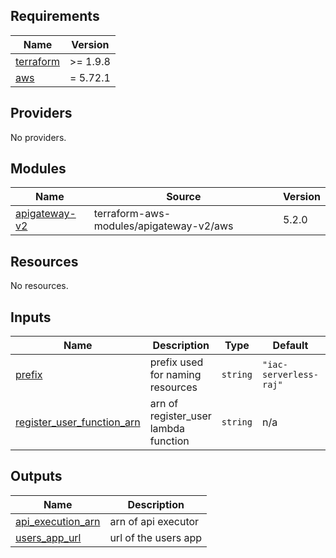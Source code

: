 <!-- BEGIN_TF_DOCS -->
## Requirements

| Name | Version |
|------|---------|
| <a name="requirement_terraform"></a> [terraform](#requirement\_terraform) | >= 1.9.8 |
| <a name="requirement_aws"></a> [aws](#requirement\_aws) | = 5.72.1 |

## Providers

No providers.

## Modules

| Name | Source | Version |
|------|--------|---------|
| <a name="module_apigateway-v2"></a> [apigateway-v2](#module\_apigateway-v2) | terraform-aws-modules/apigateway-v2/aws | 5.2.0 |

## Resources

No resources.

## Inputs

| Name | Description | Type | Default | Required |
|------|-------------|------|---------|:--------:|
| <a name="input_prefix"></a> [prefix](#input\_prefix) | prefix used for naming resources | `string` | `"iac-serverless-raj"` | no |
| <a name="input_register_user_function_arn"></a> [register\_user\_function\_arn](#input\_register\_user\_function\_arn) | arn of register\_user lambda function | `string` | n/a | yes |

## Outputs

| Name | Description |
|------|-------------|
| <a name="output_api_execution_arn"></a> [api\_execution\_arn](#output\_api\_execution\_arn) | arn of api executor |
| <a name="output_users_app_url"></a> [users\_app\_url](#output\_users\_app\_url) | url of the users app |
<!-- END_TF_DOCS -->